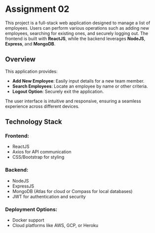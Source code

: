 # Assignment 02

This project is a full-stack web application designed to manage a list of employees. Users can perform various operations such as adding new employees, searching for existing ones, and securely logging out. The frontend is built with **ReactJS**, while the backend leverages **NodeJS**, **Express**, and **MongoDB**.

## Overview
This application provides:
- **Add New Employee**: Easily input details for a new team member.
- **Search Employees**: Locate an employee by name or other criteria.
- **Logout Option**: Securely exit the application.

The user interface is intuitive and responsive, ensuring a seamless experience across different devices.

## Technology Stack
### Frontend:
- ReactJS
- Axios for API communication
- CSS/Bootstrap for styling

### Backend:
- NodeJS
- ExpressJS
- MongoDB (Atlas for cloud or Compass for local databases)
- JWT for authentication and security

### Deployment Options:
- Docker support
- Cloud platforms like AWS, GCP, or Heroku

